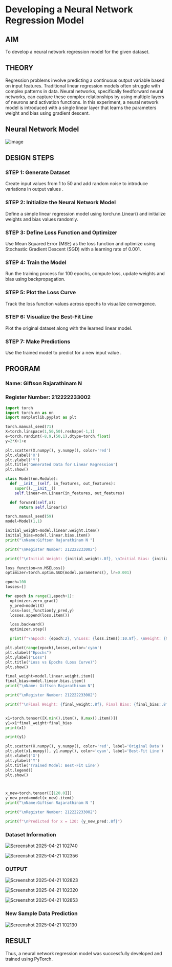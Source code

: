 # Developing a Neural Network Regression Model

## AIM
To develop a neural network regression model for the given dataset.

## THEORY
Regression problems involve predicting a continuous output variable based on input features. Traditional linear regression models often struggle with complex patterns in data. Neural networks, specifically feedforward neural networks, can capture these complex relationships by using multiple layers of neurons and activation functions. In this experiment, a neural network model is introduced with a single linear layer that learns the parameters weight and bias using gradient descent.

## Neural Network Model
![image](https://github.com/user-attachments/assets/1beaf903-4176-4c11-a2fc-78ddb1fb2ea7)

## DESIGN STEPS
### STEP 1: Generate Dataset

Create input values  from 1 to 50 and add random noise to introduce variations in output values .

### STEP 2: Initialize the Neural Network Model

Define a simple linear regression model using torch.nn.Linear() and initialize weights and bias values randomly.

### STEP 3: Define Loss Function and Optimizer

Use Mean Squared Error (MSE) as the loss function and optimize using Stochastic Gradient Descent (SGD) with a learning rate of 0.001.

### STEP 4: Train the Model

Run the training process for 100 epochs, compute loss, update weights and bias using backpropagation.

### STEP 5: Plot the Loss Curve

Track the loss function values across epochs to visualize convergence.

### STEP 6: Visualize the Best-Fit Line

Plot the original dataset along with the learned linear model.

### STEP 7: Make Predictions

Use the trained model to predict  for a new input value .

## PROGRAM

### Name: Giftson Rajarathinam N
### Register Number: 212222233002

```python
import torch
import torch.nn as nn
import matplotlib.pyplot as plt

torch.manual_seed(71)
X=torch.linspace(1,50,50).reshape(-1,1)
e=torch.randint(-8,9,(50,1),dtype=torch.float)
y=2*X+1+e

plt.scatter(X.numpy(), y.numpy(), color='red')
plt.xlabel('X')
plt.ylabel('Y')
plt.title('Generated Data for Linear Regression')
plt.show()

class Model(nn.Module):
  def __init__(self, in_features, out_features):
    super().__init__()
    self.linear=nn.Linear(in_features, out_features)

  def forward(self,x):
      return self.linear(x)

torch.manual_seed(59)
model=Model(1,1)

initial_weight=model.linear.weight.item()
initial_bias=model.linear.bias.item()
print("\nName:Giftson Rajarathinam N ")

print("\nRegister Number: 212222233002")

print(f"\nInitial Weight: {initial_weight:.8f}, \nInitial Bias: {initial_bias:.8f}")

loss_function=nn.MSELoss()
optimizer=torch.optim.SGD(model.parameters(), lr=0.001)

epoch=100
losses=[]

for epoch in range(1,epoch+1):
  optimizer.zero_grad()
  y_pred=model(X)
  loss=loss_function(y_pred,y)
  losses.append(loss.item())

  loss.backward()
  optimizer.step()

  print(f"\nEpoch: {epoch:2}, \nLoss: {loss.item():10.8f}, \nWeight: {model.linear.weight.item():10.8f}, \nBias: {model.linear.bias.item():10.8f}")

plt.plot(range(epoch),losses,color='cyan')
plt.xlabel("Epochs")
plt.ylabel("Loss")
plt.title("Loss vs Epochs (Loss Curve)")
plt.show()

final_weight=model.linear.weight.item()
final_bias=model.linear.bias.item()
print("\nName: Giftson Rajarathinam N")

print("\nRegister Number: 212222233002")

print(f"\nFinal Weight: {final_weight:.8f}, Final Bias: {final_bias:.8f}")


x1=torch.tensor([X.min().item(), X.max().item()])
y1=x1*final_weight+final_bias
print(x1)

print(y1)

plt.scatter(X.numpy(), y.numpy(), color='red', label='Original Data')
plt.plot(x1.numpy(), y1.numpy(), color='cyan', label='Best-Fit Line')
plt.xlabel('X')
plt.ylabel('Y')
plt.title('Trained Model: Best-Fit Line')
plt.legend()
plt.show()



x_new=torch.tensor([[120.0]])
y_new_pred=model(x_new).item()
print("\nName:Giftson Rajarathinam N ")

print("\nRegister Number: 212222233002")

print(f"\nPredicted for x = 120: {y_new_pred:.8f}")
```

### Dataset Information

![Screenshot 2025-04-21 102740](https://github.com/user-attachments/assets/3e328ea5-94c4-485a-9637-3f6d11744ddd)


![Screenshot 2025-04-21 102356](https://github.com/user-attachments/assets/4739b3d1-6306-4a0e-8772-fd83400e4336)


### OUTPUT

![Screenshot 2025-04-21 102823](https://github.com/user-attachments/assets/003589a6-2e7f-456b-adbb-7668801c0fff)


![Screenshot 2025-04-21 102320](https://github.com/user-attachments/assets/47ab82a8-c51d-46d6-b799-fe4907074b30)


![Screenshot 2025-04-21 102853](https://github.com/user-attachments/assets/01fb9649-a94a-44c1-92f1-a467b9b1e25a)


### New Sample Data Prediction
![Screenshot 2025-04-21 102130](https://github.com/user-attachments/assets/c862ed71-2c1d-415d-9f93-d42e64f108c4)



## RESULT
Thus, a neural network regression model was successfully developed and trained using PyTorch.
